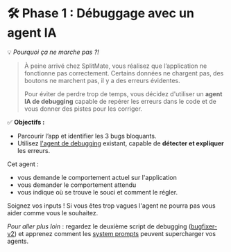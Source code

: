 # **🛠️ Phase 1 : Débuggage avec un agent IA**

💡 *Pourquoi ça ne marche pas ?!*

> À peine arrivé chez SplitMate, vous réalisez que l’application ne fonctionne pas correctement. Certains données ne chargent pas, des boutons ne marchent pas, il y a des erreurs évidentes.
> 
> Pour éviter de perdre trop de temps, vous décidez d'utiliser un **agent IA de debugging** capable de repérer les erreurs dans le code et de vous donner des pistes pour les corriger.

✅ **Objectifs :**

- Parcourir l’app et identifier les 3 bugs bloquants.
- Utilisez [l'agent de debugging](/genaisrc/examples/bugfixer-v1.genai.mts) existant, capable de **détecter et expliquer** les erreurs. 

Cet agent :  
- vous demande le comportement actuel sur l'application
- vous demander le comportement attendu
- vous indique où se trouve le souci et comment le régler.

Soignez vos inputs ! Si vous êtes trop vagues l'agent ne pourra pas vous aider comme vous le souhaitez.

_Pour aller plus loin_ : regardez le deuxième script de debugging ([bugfixer-v2](/genaisrc/examples/bugfixer-v2.genai.mts)) et apprenez comment les [system prompts](https://microsoft.github.io/genaiscript/reference/scripts/system/) peuvent supercharger vos agents.
